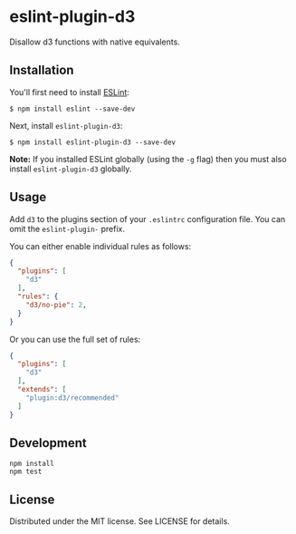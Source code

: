 # eslint-plugin-d3

Disallow d3 functions with native equivalents.

## Installation

You'll first need to install [ESLint](http://eslint.org):

```
$ npm install eslint --save-dev
```

Next, install `eslint-plugin-d3`:

```
$ npm install eslint-plugin-d3 --save-dev
```

**Note:** If you installed ESLint globally (using the `-g` flag) then you must also install `eslint-plugin-d3` globally.

## Usage

Add `d3` to the plugins section of your `.eslintrc` configuration file. You can omit the `eslint-plugin-` prefix.

You can either enable individual rules as follows:
```json
{
  "plugins": [
    "d3"
  ],
  "rules": {
    "d3/no-pie": 2,
  }
}
```

Or you can use the full set of rules:
```json
{
  "plugins": [
    "d3"
  ],
  "extends": [
    "plugin:d3/recommended"
  ]
}
```

## Development

```
npm install
npm test
```

## License

Distributed under the MIT license. See LICENSE for details.
